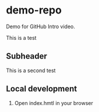 # demo-repo
Demo for GitHub Intro video.

This is a test

## Subheader
This is a second test

## Local development 

1. Open index.hmtl in your browser